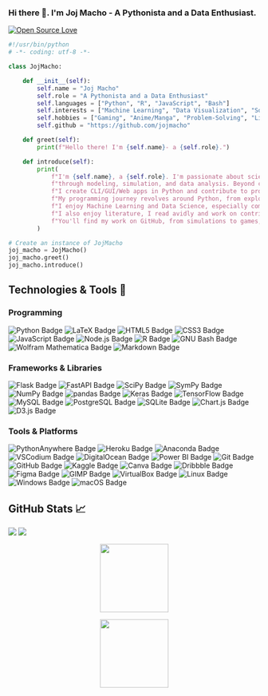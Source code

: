 ### Hi there 👋. I'm Joj Macho - A Pythonista and a Data Enthusiast.

[![Open Source Love](https://badges.frapsoft.com/os/v1/open-source.svg?v=102)](https://github.com/ellerbrock/open-source-badge/)

```python
#!/usr/bin/python
# -*- coding: utf-8 -*-

class JojMacho:

    def __init__(self):
        self.name = "Joj Macho"
        self.role = "A Pythonista and a Data Enthusiast"
        self.languages = ["Python", "R", "JavaScript", "Bash"]
        self.interests = ["Machine Learning", "Data Visualization", "Software Development", "Web Development"]
        self.hobbies = ["Gaming", "Anime/Manga", "Problem-Solving", "Literature", "Technology"]
        self.github = "https://github.com/jojmacho"

    def greet(self):
        print(f"Hello there! I'm {self.name}- a {self.role}.")

    def introduce(self):
        print(
            f"I'm {self.name}, a {self.role}. I'm passionate about science and programming: exploring complex systems "
            f"through modeling, simulation, and data analysis. Beyond coding, I enjoy anime, literature, and problem-solving. "
            f"I create CLI/GUI/Web apps in Python and contribute to problem-solving on platforms like Codewars and Project Euler. "
            f"My programming journey revolves around Python, from exploring science problems to game and application development. "
            f"I enjoy Machine Learning and Data Science, especially computer vision and natural language processing. "
            f"I also enjoy literature, I read avidly and work on contributing through technical blogs and articles. "
            f"You'll find my work on GitHub, from simulations to games, and more. "
        )

# Create an instance of JojMacho
joj_macho = JojMacho()
joj_macho.greet()
joj_macho.introduce()
```


## Technologies & Tools 🔧

### Programming
![Python Badge](https://img.shields.io/badge/Python-3776AB?logo=python&logoColor=fff&style=plastic)
![LaTeX Badge](https://img.shields.io/badge/LaTeX-008080?logo=latex&logoColor=fff&style=plastic)
![HTML5 Badge](https://img.shields.io/badge/HTML5-E34F26?logo=html5&logoColor=fff&style=plastic)
![CSS3 Badge](https://img.shields.io/badge/CSS3-1572B6?logo=css3&logoColor=fff&style=plastic)
![JavaScript Badge](https://img.shields.io/badge/JavaScript-F7DF1E?logo=javascript&logoColor=000&style=plastic)
![Node.js Badge](https://img.shields.io/badge/Node.js-393?logo=nodedotjs&logoColor=fff&style=plastic)
![R Badge](https://img.shields.io/badge/R-276DC3?logo=r&logoColor=fff&style=plastic)
![GNU Bash Badge](https://img.shields.io/badge/GNU%20Bash-4EAA25?logo=gnubash&logoColor=fff&style=plastic)
![Wolfram Mathematica Badge](https://img.shields.io/badge/Wolfram%20Mathematica-D10?logo=wolframmathematica&logoColor=fff&style=plastic)
![Markdown Badge](https://img.shields.io/badge/Markdown-000?logo=markdown&logoColor=fff&style=plastic)


### Frameworks & Libraries
![Flask Badge](https://img.shields.io/badge/Flask-000?logo=flask&logoColor=fff&style=plastic)
![FastAPI Badge](https://img.shields.io/badge/FastAPI-009688?logo=fastapi&logoColor=fff&style=plastic)
![SciPy Badge](https://img.shields.io/badge/SciPy-8CAAE6?logo=scipy&logoColor=fff&style=plastic)
![SymPy Badge](https://img.shields.io/badge/SymPy-3B5526?logo=sympy&logoColor=fff&style=plastic)
![NumPy Badge](https://img.shields.io/badge/NumPy-013243?logo=numpy&logoColor=fff&style=plastic)
![pandas Badge](https://img.shields.io/badge/pandas-150458?logo=pandas&logoColor=fff&style=plastic)
![Keras Badge](https://img.shields.io/badge/Keras-D00000?logo=keras&logoColor=fff&style=plastic)
![TensorFlow Badge](https://img.shields.io/badge/TensorFlow-FF6F00?logo=tensorflow&logoColor=fff&style=plastic)
![MySQL Badge](https://img.shields.io/badge/MySQL-4479A1?logo=mysql&logoColor=fff&style=plastic)
![PostgreSQL Badge](https://img.shields.io/badge/PostgreSQL-4169E1?logo=postgresql&logoColor=fff&style=plastic)
![SQLite Badge](https://img.shields.io/badge/SQLite-003B57?logo=sqlite&logoColor=fff&style=plastic)
![Chart.js Badge](https://img.shields.io/badge/Chart.js-FF6384?logo=chartdotjs&logoColor=fff&style=plastic)
![D3.js Badge](https://img.shields.io/badge/D3.js-F9A03C?logo=d3dotjs&logoColor=fff&style=plastic)

### Tools & Platforms
![PythonAnywhere Badge](https://img.shields.io/badge/PythonAnywhere-1D9FD7?logo=pythonanywhere&logoColor=fff&style=plastic)
![Heroku Badge](https://img.shields.io/badge/Heroku-430098?logo=heroku&logoColor=fff&style=plastic)
![Anaconda Badge](https://img.shields.io/badge/Anaconda-44A833?logo=anaconda&logoColor=fff&style=plastic)
![VSCodium Badge](https://img.shields.io/badge/VSCodium-2F80ED?logo=vscodium&logoColor=fff&style=plastic)
![DigitalOcean Badge](https://img.shields.io/badge/DigitalOcean-0080FF?logo=digitalocean&logoColor=fff&style=plastic)
![Power BI Badge](https://img.shields.io/badge/Power%20BI-F2C811?logo=powerbi&logoColor=000&style=plastic)
![Git Badge](https://img.shields.io/badge/Git-F05032?logo=git&logoColor=fff&style=plastic)
![GitHub Badge](https://img.shields.io/badge/GitHub-181717?logo=github&logoColor=fff&style=plastic)
![Kaggle Badge](https://img.shields.io/badge/Kaggle-20BEFF?logo=kaggle&logoColor=fff&style=plastic)
![Canva Badge](https://img.shields.io/badge/Canva-00C4CC?logo=canva&logoColor=fff&style=plastic)
![Dribbble Badge](https://img.shields.io/badge/Dribbble-EA4C89?logo=dribbble&logoColor=fff&style=plastic)
![Figma Badge](https://img.shields.io/badge/Figma-F24E1E?logo=figma&logoColor=fff&style=plastic)
![GIMP Badge](https://img.shields.io/badge/GIMP-5C5543?logo=gimp&logoColor=fff&style=plastic)
![VirtualBox Badge](https://img.shields.io/badge/VirtualBox-183A61?logo=virtualbox&logoColor=fff&style=plastic)
![Linux Badge](https://img.shields.io/badge/Linux-FCC624?logo=linux&logoColor=000&style=plastic)
![Windows Badge](https://img.shields.io/badge/Windows-0078D4?logo=windows&logoColor=fff&style=plastic)
![macOS Badge](https://img.shields.io/badge/macOS-000?logo=macos&logoColor=fff&style=plastic)


## GitHub Stats 📈

<img src="https://komarev.com/ghpvc/?username=joj-macho&style=plastic&label=Views">
<img src="https://badges.pufler.dev/visits/joj-macho/joj-macho?color=black&logo=github">

<p align="center">
    <img height="137px" src="https://github-readme-stats.vercel.app/api?username=joj-macho&theme=gotham&show_icons=true&hide_border=true&count_private=true" />
</p>
<p align="center">
    <img height="137px" src="https://github-readme-stats.vercel.app/api/top-langs/?username=joj-macho&theme=gotham&show_icons=true&hide_border=true&layout=compact" />
</p>
<!-- ![joj-macho's Streak](https://github-readme-streak-stats.herokuapp.com/?user=joj-macho&theme=gotham&hide_border=true) -->




<!-- ## Blog & Writing 📝 

- [My Tech Blog](https://medium.com/@jojmacho) - A collection of my writings on covering programming, data science, and more.

- [Dev.to](https://dev.to/your-devto-username) - Follow my contributions on Dev.to for programming and tech-related articles.

- [LinkedIn Articles](https://www.linkedin.com/in/your-linkedin-profile/articles/) - Browse through my articles on LinkedIn, where I discuss data science, programming, and more.


Feel free to check out my blog and articles for more in-depth insights into my work and thoughts! -->


